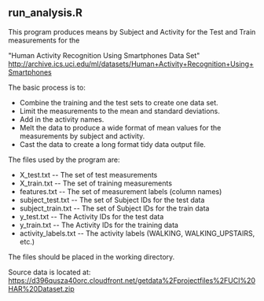 ## run_analysis.R

This program produces means by Subject and Activity for the Test and Train measurements for the  

"Human Activity Recognition Using Smartphones Data Set"  
http://archive.ics.uci.edu/ml/datasets/Human+Activity+Recognition+Using+Smartphones 

The basic process is to:
+ Combine the training and the test sets to create one data set.  
+ Limit the measurements to the mean and standard deviations.   
+ Add in the activity names.  
+ Melt the data to produce a wide format of mean values for the measurements by subject and activity.  
+ Cast the data to create a long format tidy data output file.  

The files used by the program are:  
+ X_test.txt -- The set of test measurements  
+ X_train.txt -- The set of training measurements  
+ features.txt  -- The set of measurement labels (column names)  
+ subject_test.txt -- The set of Subject IDs for the test data  
+ subject_train.txt -- The set of Subject IDs for the train data  
+ y_test.txt -- The Activity IDs for the test data  
+ y_train.txt -- The Activity IDs for the training data  
+ activity_labels.txt -- The activity labels (WALKING, WALKING_UPSTAIRS, etc.)  


The files should be placed in the working directory.  


Source data is located at:  
https://d396qusza40orc.cloudfront.net/getdata%2Fprojectfiles%2FUCI%20HAR%20Dataset.zip  
